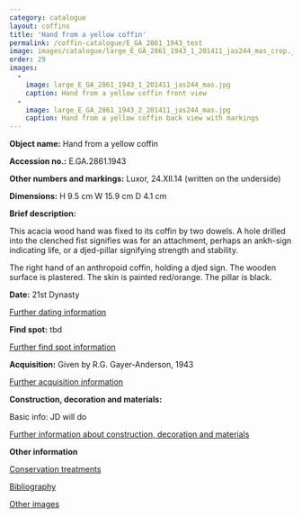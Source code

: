 ```yaml
---
category: catalogue
layout: coffins
title: 'Hand from a yellow coffin'
permalink: /coffin-catalogue/E_GA_2861_1943_test
image: images/catalogue/large_E_GA_2861_1943_1_201411_jas244_mas_crop.jpg
order: 29
images: 
  -
    image: large_E_GA_2861_1943_1_201411_jas244_mas.jpg
    caption: Hand from a yellow coffin front view 
  -
    image: large_E_GA_2861_1943_2_201411_jas244_mas.jpg
    caption: Hand from a yellow coffin back view with markings
---
```


**Object name:** 
Hand from a yellow coffin

**Accession no.:** 
E.GA.2861.1943

**Other numbers and markings:**
Luxor, 24.XII.14 (written on the underside)

**Dimensions:** 
H 9.5 cm
W 15.9 cm
D 4.1 cm

**Brief description:** 

This acacia wood hand was fixed to its coffin by two dowels. A hole drilled into the clenched fist signifies was for an attachment, perhaps an ankh-sign indicating life, or a djed-pillar signifying strength and stability.

The right hand of an anthropoid coffin, holding a djed sign. The wooden surface is plastered. 
The skin is painted red/orange. The pillar is black.


**Date:**
21st Dynasty

[Further dating information](/catalogue_extras/E_GA_2861_1943_dating)

**Find spot:**
tbd

[Further find spot information](/catalogue_extras/E_GA_2861_1943_findspot)

**Acquisition:**
Given by R.G. Gayer-Anderson, 1943

[Further acquisition information](/catalogue_extras/E_GA_2861_1943_acquisition)

**Construction, decoration and materials:**

Basic info: JD will do

[Further information about construction, decoration and materials](/catalogue_extras/E_GA_2861_1943_materials)


**Other information**

[Conservation treatments](/catalogue_extras/E_GA_2861_1943_conservation)

[Bibliography](/catalogue_extras/E_GA_2861_1943_bibliography)

[Other images](/catalogue_extras/E_GA_2861_1943_imagesheet)


